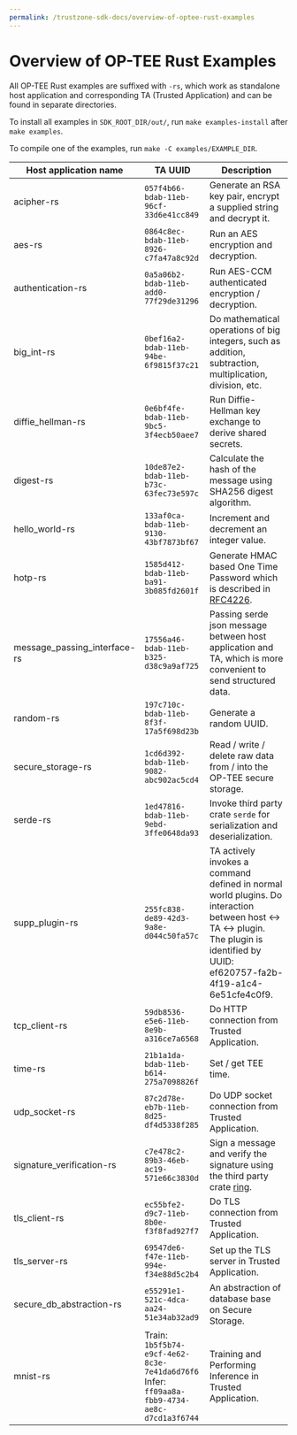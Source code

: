 ```yaml
---
permalink: /trustzone-sdk-docs/overview-of-optee-rust-examples
---
```


# Overview of OP-TEE Rust Examples

All OP-TEE Rust examples are suffixed with `-rs`, which work as standalone host
application and corresponding TA (Trusted Application) and can be found in
separate directories.

To install all examples in `SDK_ROOT_DIR/out/`, run `make examples-install`
after `make examples`.

To compile one of the examples, run `make -C examples/EXAMPLE_DIR`.

| Host application name        | TA UUID                                | Description                                                  |
| ---------------------------- | -------------------------------------- | ------------------------------------------------------------ |
| acipher-rs                   | `057f4b66-bdab-11eb-96cf-33d6e41cc849` | Generate an RSA key pair,  encrypt a supplied string and decrypt it. |
| aes-rs                       | `0864c8ec-bdab-11eb-8926-c7fa47a8c92d` | Run an AES encryption and decryption.                        |
| authentication-rs            | `0a5a06b2-bdab-11eb-add0-77f29de31296` | Run AES-CCM authenticated encryption / decryption.           |
| big_int-rs                   | `0bef16a2-bdab-11eb-94be-6f9815f37c21` | Do mathematical operations of big integers, such as addition, subtraction, multiplication, division, etc. |
| diffie_hellman-rs            | `0e6bf4fe-bdab-11eb-9bc5-3f4ecb50aee7` | Run Diffie-Hellman key exchange to derive shared secrets.    |
| digest-rs                    | `10de87e2-bdab-11eb-b73c-63fec73e597c` | Calculate the hash of the message using SHA256 digest algorithm. |
| hello_world-rs               | `133af0ca-bdab-11eb-9130-43bf7873bf67` | Increment and decrement an integer value.                    |
| hotp-rs                      | `1585d412-bdab-11eb-ba91-3b085fd2601f` | Generate HMAC based One Time Password which is  described in [RFC4226](https://www.ietf.org/rfc/rfc4226.txt). |
| message_passing_interface-rs | `17556a46-bdab-11eb-b325-d38c9a9af725` | Passing serde json message between host application and TA, which is more convenient to send structured data. |
| random-rs                    | `197c710c-bdab-11eb-8f3f-17a5f698d23b` | Generate a random UUID.                                      |
| secure_storage-rs            | `1cd6d392-bdab-11eb-9082-abc902ac5cd4` | Read / write / delete raw data from / into the OP-TEE secure storage. |
| serde-rs                     | `1ed47816-bdab-11eb-9ebd-3ffe0648da93` | Invoke third party crate `serde` for serialization and deserialization. |
| supp_plugin-rs               | `255fc838-de89-42d3-9a8e-d044c50fa57c` | TA actively invokes a command defined in normal world plugins. Do interaction between host <-> TA <-> plugin. The plugin is identified by UUID: ef620757-fa2b-4f19-a1c4-6e51cfe4c0f9. |
| tcp_client-rs                | `59db8536-e5e6-11eb-8e9b-a316ce7a6568` | Do HTTP connection from Trusted Application.                 |
| time-rs                      | `21b1a1da-bdab-11eb-b614-275a7098826f` | Set / get TEE time.                                          |
| udp_socket-rs                | `87c2d78e-eb7b-11eb-8d25-df4d5338f285` | Do UDP socket connection from Trusted Application.           |
| signature_verification-rs    | `c7e478c2-89b3-46eb-ac19-571e66c3830d` | Sign a message and verify the signature using the third party crate [ring](https://github.com/veracruz-project/ring). |
| tls_client-rs                | `ec55bfe2-d9c7-11eb-8b0e-f3f8fad927f7` | Do TLS connection from Trusted Application.                  |
| tls_server-rs                | `69547de6-f47e-11eb-994e-f34e88d5c2b4` | Set up the TLS server in Trusted Application.                |
| secure_db_abstraction-rs     | `e55291e1-521c-4dca-aa24-51e34ab32ad9` | An abstraction of database base on Secure Storage.           |
| mnist-rs                     | Train: `1b5f5b74-e9cf-4e62-8c3e-7e41da6d76f6` <br/> Infer: `ff09aa8a-fbb9-4734-ae8c-d7cd1a3f6744` | Training and Performing Inference in Trusted Application. |
